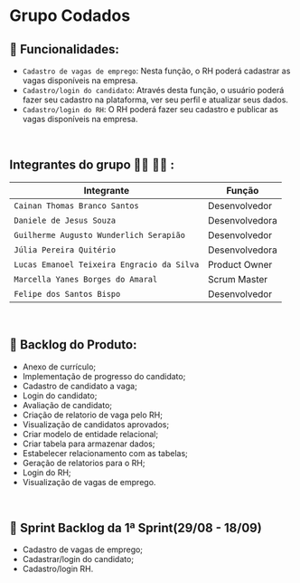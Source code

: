 # Grupo Codados

## :hammer: Funcionalidades: </br>
- `Cadastro de vagas de emprego`: Nesta função, o RH poderá cadastrar as vagas disponíveis na empresa. </br>
- `Cadastro/login do candidato`: Através desta função, o usuário poderá fazer seu cadastro na plataforma, ver seu perfil e atualizar seus dados.</br>
- `Cadastro/login do RH`: O RH poderá fazer seu cadastro e publicar as vagas disponíveis na empresa.</br>
</br>   

## Integrantes do grupo :woman_technologist: :man_technologist: : </br>
| Integrante | Função |
| --- | --- |
| `Cainan Thomas Branco Santos` | Desenvolvedor |
| `Daniele de Jesus Souza` | Desenvolvedora |
| `Guilherme Augusto Wunderlich Serapião` | Desenvolvedor |
| `Júlia Pereira Quitério` | Desenvolvedora |
| `Lucas Emanoel Teixeira Engracio da Silva` | Product Owner |
| `Marcella Yanes Borges do Amaral` | Scrum Master |
| `Felipe dos Santos Bispo` | Desenvolvedor |
<br>

## :page_facing_up: Backlog do Produto: <br>
- Anexo de currículo;<br>
- Implementação de progresso do candidato;<br>
- Cadastro de candidato a vaga;<br>
- Login do candidato;<br>
- Avaliação de candidato;<br>
- Criação de relatorio de vaga pelo RH;<br>
- Visualização de candidatos aprovados;<br>
- Criar modelo de entidade relacional;<br>
- Criar tabela para armazenar dados;<br>
- Estabelecer relacionamento com as tabelas;</br>
- Geração de relatorios para o RH;</br>
- Login do RH;</br>
- Visualização de vagas de emprego.</br>
<br>

 ## 🏁 Sprint Backlog da 1ª Sprint(29/08 - 18/09)<br>
 - Cadastro de vagas de emprego;</br>
 - Cadastrar/login do candidato;</br>
 - Cadastro/login RH.</br>
